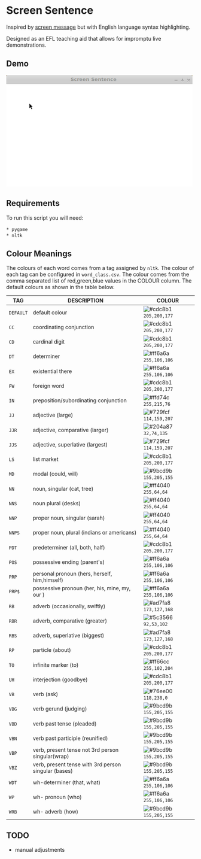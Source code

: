 # Screen Sentence

Inspired by [screen message](https://screenmessage.com/) but with English
language syntax highlighting.

Designed as an EFL teaching aid that allows for impromptu live demonstrations.

## Demo

![demo.gif](https://github.com/williamholland/screen-sentence/blob/master/img/demo.gif)

## Requirements

To run this script you will need:

    * pygame
    * nltk

## Colour Meanings

The colours of each word comes from a tag assigned by `nltk`. The colour of
each tag can be configured in `word_class.csv`. The colour comes from the comma
separated list of red,green,blue values in the COLOUR column. The default
colours as shown in the table below.


| TAG | DESCRIPTION | COLOUR |
| --- | ----------- | ------ |
| `DEFAULT` | default colour | ![#cdc8b1](https://placehold.it/15/cdc8b1/000000?text=+) `205,200,177` |
| `CC` | coordinating conjunction | ![#cdc8b1](https://placehold.it/15/cdc8b1/000000?text=+) `205,200,177` |
| `CD` | cardinal digit | ![#cdc8b1](https://placehold.it/15/cdc8b1/000000?text=+) `205,200,177` |
| `DT` | determiner | ![#ff6a6a](https://placehold.it/15/ff6a6a/000000?text=+) `255,106,106` |
| `EX` | existential there | ![#ff6a6a](https://placehold.it/15/ff6a6a/000000?text=+) `255,106,106` |
| `FW` | foreign word | ![#cdc8b1](https://placehold.it/15/cdc8b1/000000?text=+) `205,200,177` |
| `IN` | preposition/subordinating conjunction | ![#ffd74c](https://placehold.it/15/ffd74c/000000?text=+) `255,215,76` |
| `JJ` | adjective (large) | ![#729fcf](https://placehold.it/15/729fcf/000000?text=+) `114,159,207` |
| `JJR` | adjective, comparative (larger) | ![#204a87](https://placehold.it/15/204a87/000000?text=+) `32,74,135` |
| `JJS` | adjective, superlative (largest) | ![#729fcf](https://placehold.it/15/729fcf/000000?text=+) `114,159,207` |
| `LS` | list market | ![#cdc8b1](https://placehold.it/15/cdc8b1/000000?text=+) `205,200,177` |
| `MD` | modal (could, will) | ![#9bcd9b](https://placehold.it/15/9bcd9b/000000?text=+) `155,205,155` |
| `NN` | noun, singular (cat, tree) | ![#ff4040](https://placehold.it/15/ff4040/000000?text=+) `255,64,64` |
| `NNS` | noun plural (desks) | ![#ff4040](https://placehold.it/15/ff4040/000000?text=+) `255,64,64` |
| `NNP` | proper noun, singular (sarah) | ![#ff4040](https://placehold.it/15/ff4040/000000?text=+) `255,64,64` |
| `NNPS` | proper noun, plural (indians or americans) | ![#ff4040](https://placehold.it/15/ff4040/000000?text=+) `255,64,64` |
| `PDT` | predeterminer (all, both, half) | ![#cdc8b1](https://placehold.it/15/cdc8b1/000000?text=+) `205,200,177` |
| `POS` | possessive ending (parent's) | ![#ff6a6a](https://placehold.it/15/ff6a6a/000000?text=+) `255,106,106` |
| `PRP` | personal pronoun (hers, herself, him,himself) | ![#ff6a6a](https://placehold.it/15/ff6a6a/000000?text=+) `255,106,106` |
| `PRP$` | possessive pronoun (her, his, mine, my, our ) | ![#ff6a6a](https://placehold.it/15/ff6a6a/000000?text=+) `255,106,106` |
| `RB` | adverb (occasionally, swiftly) | ![#ad7fa8](https://placehold.it/15/ad7fa8/000000?text=+) `173,127,168` |
| `RBR` | adverb, comparative (greater) | ![#5c3566](https://placehold.it/15/5c3566/000000?text=+) `92,53,102` |
| `RBS` | adverb, superlative (biggest) | ![#ad7fa8](https://placehold.it/15/ad7fa8/000000?text=+) `173,127,168` |
| `RP` | particle (about) | ![#cdc8b1](https://placehold.it/15/cdc8b1/000000?text=+) `205,200,177` |
| `TO` | infinite marker (to) | ![#ff66cc](https://placehold.it/15/ff66cc/000000?text=+) `255,102,204` |
| `UH` | interjection (goodbye) | ![#cdc8b1](https://placehold.it/15/cdc8b1/000000?text=+) `205,200,177` |
| `VB` | verb (ask) | ![#76ee00](https://placehold.it/15/76ee00/000000?text=+) `118,238,0` |
| `VBG` | verb gerund (judging) | ![#9bcd9b](https://placehold.it/15/9bcd9b/000000?text=+) `155,205,155` |
| `VBD` | verb past tense (pleaded) | ![#9bcd9b](https://placehold.it/15/9bcd9b/000000?text=+) `155,205,155` |
| `VBN` | verb past participle (reunified) | ![#9bcd9b](https://placehold.it/15/9bcd9b/000000?text=+) `155,205,155` |
| `VBP` | verb, present tense not 3rd person singular(wrap) | ![#9bcd9b](https://placehold.it/15/9bcd9b/000000?text=+) `155,205,155` |
| `VBZ` | verb, present tense with 3rd person singular (bases) | ![#9bcd9b](https://placehold.it/15/9bcd9b/000000?text=+) `155,205,155` |
| `WDT` | wh-determiner (that, what) | ![#ff6a6a](https://placehold.it/15/ff6a6a/000000?text=+) `255,106,106` |
| `WP` | wh- pronoun (who) | ![#ff6a6a](https://placehold.it/15/ff6a6a/000000?text=+) `255,106,106` |
| `WRB` | wh- adverb (how)  | ![#9bcd9b](https://placehold.it/15/9bcd9b/000000?text=+) `155,205,155` |

## TODO

* manual adjustments
